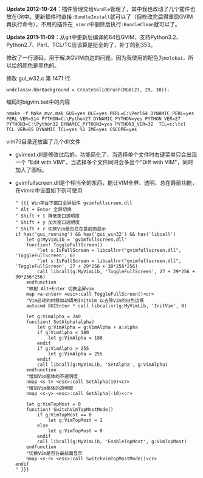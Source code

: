 **Update 2012-10-24**：插件管理交给`Vundle`管理了，其中我也改动了几个插件也放在Git中。更新插件时直接`:BundleInstall`就可以了（但修改完后得重启GVIM再执行命令），不用的插件在`_vimrc`中删除后执行`:BundleClean`就可以了。

**Update 2011-11-09**：从git中更新后编译的64位GVIM，支持Python3.2、Python2.7、Perl、TCL/TC应该算是挺全的了，补丁的到353。

修改了一行源码，用于解决GVIM白边的问题，因为我使用的配色为`molokai`，所以给的颜色是黑色的。

修改 gui_w32.c  第 1471 行.

    wndclassw.hbrBackground = CreateSolidBrush(RGB(27, 29, 30));

编码时bigvim.bat中的内容

    nmake -f Make_mvc.mak GUI=yes OLE=yes PERL=C:\Perl64 DYNAMIC_PERL=yes PERL_VER=514 PYTHON=C:\Python27 DYNAMIC_PYTHON=yes PYTHON_VER=27 PYTHON3=C:\Python32 DYNAMIC_PYTHON3=yes PYTHON3_VER=32  TCL=c:\tcl TCL_VER=85 DYNAMIC_TCL=yes %1 IME=yes CSCOPE=yes

vim73目录还放置了几个dll文件

  - gvimext.dll是修改过后的，功能简化了，当选择单个文件时右键菜单只会出现一个 "Edit with VIM"，当选择多个文件同时会多出个"Diff with VIM"，同时加入了图标。
  - gvimfullscreen.dll是个相当全的东西，能让VIM全屏、透明、总在最前功能，在vimrc中设置如下则可使用

    	" {{{ Win平台下窗口全屏组件 gvimfullscreen.dll
		" Alt + Enter 全屏切换
		" Shift + t 降低窗口透明度
		" Shift + y 加大窗口透明度
		" Shift + r 切换Vim是否总在最前面显示
		if has('gui_running') && has('gui_win32') && has('libcall')
			let g:MyVimLib = 'gvimfullscreen.dll'
			function! ToggleFullScreen()
				"let s:IsFullScreen = libcallnr("gvimfullscreen.dll", 'ToggleFullScreen', 0)
				"let s:IsFullScreen = libcallnr("gvimfullscreen.dll", 'ToggleFullScreen', 27 + 29*256 + 30*256*256)
				call libcall(g:MyVimLib, 'ToggleFullScreen', 27 + 29*256 + 30*256*256)
			endfunction
			"映射 Alt+Enter 切换全屏vim
			map <a-enter> <esc>:call ToggleFullScreen()<cr>
			"Vim启动的时候自动调用InitVim 以去除Vim的白色边框
			autocmd GUIEnter * call libcallnr(g:MyVimLib, 'InitVim', 0)
		
			let g:VimAlpha = 240
			function! SetAlpha(alpha)
				let g:VimAlpha = g:VimAlpha + a:alpha
				if g:VimAlpha < 180
					let g:VimAlpha = 180
				endif
				if g:VimAlpha > 255
					let g:VimAlpha = 255
				endif
				call libcall(g:MyVimLib, 'SetAlpha', g:VimAlpha)
			endfunction
			"增加Vim窗体的不透明度
			nmap <s-t> <esc>:call SetAlpha(10)<cr>
			"增加Vim窗体的透明度
			nmap <s-y> <esc>:call SetAlpha(-10)<cr>
		
			let g:VimTopMost = 0
			function! SwitchVimTopMostMode()
				if g:VimTopMost == 0
					let g:VimTopMost = 1
				else
					let g:VimTopMost = 0
				endif
				call libcall(g:MyVimLib, 'EnableTopMost', g:VimTopMost)
			endfunction
			"切换Vim是否在最前面显示
			nmap <s-r> <esc>:call SwitchVimTopMostMode()<cr>
		endif
		" }}}

